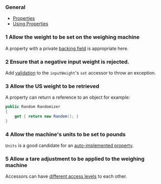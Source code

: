 ### General

- [Properties](docs.microsoft.com-properties)
- [Using Properties](docs.microsoft.com-using-properties)

### 1 Allow the weight to be set on the weighing machine 

A property with a private [backing field](https://docs.microsoft.com/en-us/dotnet/csharp/programming-guide/classes-and-structs/properties#properties-with-backing-fields) is appropriate here.

### 2 Ensure that a negative input weight is rejected.

Add [validation](https://stackoverflow.com/questions/4946227/validating-properties-in-c-sharp) to the `inputWeight`'s `set` accessor to throw an exception.

### 3 Allow the US weight to be retrieved

A property can return a reference to an object for example:
``` csharp
public Random Randomizer
{
    get { return new Random(); }
}
```

### 4 Allow the machine's units to be set to pounds

`Units` is a good candidate for an [auto-implemented property](https://docs.microsoft.com/en-us/dotnet/csharp/programming-guide/classes-and-structs/auto-implemented-properties).

### 5 Allow a tare adjustment to be applied to the weighing machine

Accessors can have [different access levels](https://docs.microsoft.com/en-us/dotnet/csharp/programming-guide/classes-and-structs/restricting-accessor-accessibility) to each other.
